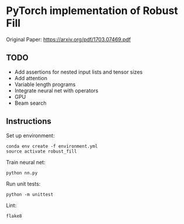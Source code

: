 # PyTorch implementation of Robust Fill

Original Paper: https://arxiv.org/pdf/1703.07469.pdf

## TODO

- Add assertions for nested input lists and tensor sizes
- Add attention
- Variable length programs
- Integrate neural net with operators
- GPU
- Beam search

## Instructions

Set up environment:

```
conda env create -f environment.yml
source activate robust_fill
```

Train neural net:

```
python nn.py
```

Run unit tests:

```
python -m unittest
```

Lint:

```
flake8
```
